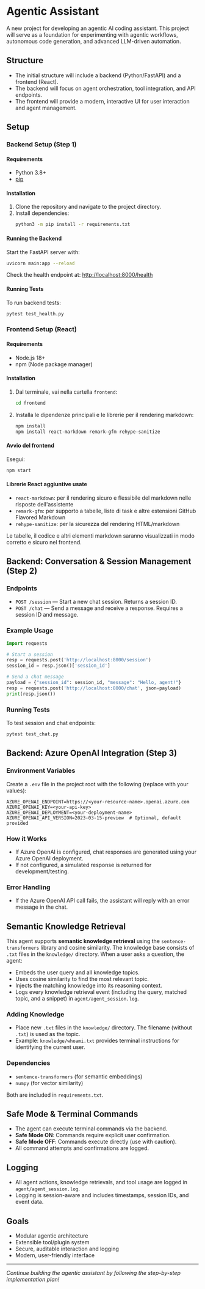 # Agentic Assistant

A new project for developing an agentic AI coding assistant. This project will serve as a foundation for experimenting with agentic workflows, autonomous code generation, and advanced LLM-driven automation.

## Structure
- The initial structure will include a backend (Python/FastAPI) and a frontend (React).
- The backend will focus on agent orchestration, tool integration, and API endpoints.
- The frontend will provide a modern, interactive UI for user interaction and agent management.

## Setup
### Backend Setup (Step 1)

#### Requirements
- Python 3.8+
- [pip](https://pip.pypa.io/en/stable/)

#### Installation
1. Clone the repository and navigate to the project directory.
2. Install dependencies:
   ```sh
   python3 -m pip install -r requirements.txt
   ```

#### Running the Backend
Start the FastAPI server with:
```sh
uvicorn main:app --reload
```

Check the health endpoint at: [http://localhost:8000/health](http://localhost:8000/health)

#### Running Tests
To run backend tests:
```sh
pytest test_health.py
```

### Frontend Setup (React)

#### Requirements
- Node.js 18+
- npm (Node package manager)

#### Installation
1. Dal terminale, vai nella cartella `frontend`:
   ```sh
   cd frontend
   ```
2. Installa le dipendenze principali e le librerie per il rendering markdown:
   ```sh
   npm install
   npm install react-markdown remark-gfm rehype-sanitize
   ```

#### Avvio del frontend
Esegui:
```sh
npm start
```

#### Librerie React aggiuntive usate
- `react-markdown`: per il rendering sicuro e flessibile del markdown nelle risposte dell'assistente
- `remark-gfm`: per supporto a tabelle, liste di task e altre estensioni GitHub Flavored Markdown
- `rehype-sanitize`: per la sicurezza del rendering HTML/markdown

Le tabelle, il codice e altri elementi markdown saranno visualizzati in modo corretto e sicuro nel frontend.

## Backend: Conversation & Session Management (Step 2)

### Endpoints
- `POST /session` — Start a new chat session. Returns a session ID.
- `POST /chat` — Send a message and receive a response. Requires a session ID and message.

### Example Usage
```python
import requests

# Start a session
resp = requests.post('http://localhost:8000/session')
session_id = resp.json()['session_id']

# Send a chat message
payload = {"session_id": session_id, "message": "Hello, agent!"}
resp = requests.post('http://localhost:8000/chat', json=payload)
print(resp.json())
```

### Running Tests
To test session and chat endpoints:
```sh
pytest test_chat.py
```

## Backend: Azure OpenAI Integration (Step 3)

### Environment Variables
Create a `.env` file in the project root with the following (replace with your values):
```
AZURE_OPENAI_ENDPOINT=https://<your-resource-name>.openai.azure.com
AZURE_OPENAI_KEY=<your-api-key>
AZURE_OPENAI_DEPLOYMENT=<your-deployment-name>
AZURE_OPENAI_API_VERSION=2023-03-15-preview  # Optional, default provided
```

### How it Works
- If Azure OpenAI is configured, chat responses are generated using your Azure OpenAI deployment.
- If not configured, a simulated response is returned for development/testing.

### Error Handling
- If the Azure OpenAI API call fails, the assistant will reply with an error message in the chat.

## Semantic Knowledge Retrieval

This agent supports **semantic knowledge retrieval** using the `sentence-transformers` library and cosine similarity. The knowledge base consists of `.txt` files in the `knowledge/` directory. When a user asks a question, the agent:

- Embeds the user query and all knowledge topics.
- Uses cosine similarity to find the most relevant topic.
- Injects the matching knowledge into its reasoning context.
- Logs every knowledge retrieval event (including the query, matched topic, and a snippet) in `agent/agent_session.log`.

### Adding Knowledge
- Place new `.txt` files in the `knowledge/` directory. The filename (without `.txt`) is used as the topic.
- Example: `knowledge/whoami.txt` provides terminal instructions for identifying the current user.

### Dependencies
- `sentence-transformers` (for semantic embeddings)
- `numpy` (for vector similarity)

Both are included in `requirements.txt`.

## Safe Mode & Terminal Commands

- The agent can execute terminal commands via the backend.
- **Safe Mode ON**: Commands require explicit user confirmation.
- **Safe Mode OFF**: Commands execute directly (use with caution).
- All command attempts and confirmations are logged.

## Logging
- All agent actions, knowledge retrievals, and tool usage are logged in `agent/agent_session.log`.
- Logging is session-aware and includes timestamps, session IDs, and event data.

## Goals
- Modular agentic architecture
- Extensible tool/plugin system
- Secure, auditable interaction and logging
- Modern, user-friendly interface

---

*Continue building the agentic assistant by following the step-by-step implementation plan!*
